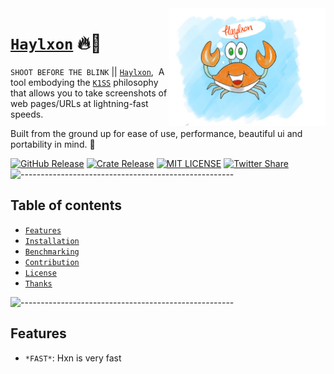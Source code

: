 <img src="https://raw.githubusercontent.com/bytehunt/haylxon/showcase/hxn-art-rounded-corners.png?token=GHSAT0AAAAAACAHNZ2RR5AGAQEO2P734ABOZA5XQQA" alt="binserve logo" width="250" align="right">

# [`Haylxon`](https://github.com/bytehunt/haylxon) :fire::crab:

`SHOOT BEFORE THE BLINK` ||  [`Haylxon`](https://github.com/bytehunt/haylxon/),&nbsp; A tool embodying the [`K1SS`](https://en.wikipedia.org/wiki/KISS_principle) philosophy that allows you to take screenshots of web pages/URLs at lightning-fast speeds.

Built from the ground up for ease of use, performance, beautiful ui and portability in mind. 💖

<p align="left">

<a href="https://github.com/bytehunt/haylxon/releases"><img src="https://img.shields.io/github/v/release/bytehunt/haylxon?style=flat&amp;labelColor=56534b&amp;color=c1c1b6&amp;logo=GitHub&amp;logoColor=white" alt="GitHub Release"></a>
<a href="https://crates.io/crates/haylxon/"><img src="https://img.shields.io/crates/v/haylxon?style=flat&amp;labelColor=56534b&amp;color=c1c1b6&amp;logo=Rust&amp;logoColor=white" alt="Crate Release"></a>
<a href="https://github.com/bytehunt/haylxon/blob/main/LICENSE"><img src="https://img.shields.io/badge/License-MIT-white.svg" alt="MIT LICENSE"></a>
<a href="https://twitter.com/intent/tweet?text=Check%20out%20haylxon%20-%20a%20A%20blazingly%20fast%20tool%20to%20grab%20screenshots%20of%20website%2FURL%20from%20terminal%20written%20in%20Rust!%20&url=https%3A%2F%2Fgithub.com%2Fbytehunt%2Fhaylxon"><img alt="Twitter Share" src="https://img.shields.io/twitter/url/https/github.com/bytehunt/haylxon.svg?style=social"></a>
![-----------------------------------------------------](https://raw.githubusercontent.com/andreasbm/readme/master/assets/lines/aqua.png)


## Table of contents

* [`Features`](##features)
* [`Installation`](##installation)
* [`Benchmarking`](##benchmarking)
* [`Contribution`](##contribution)
* [`License`](##license)
* [`Thanks`](##thanks)

![-----------------------------------------------------](https://raw.githubusercontent.com/andreasbm/readme/master/assets/lines/aqua.png)

<a name="features"></a>
## Features
- `*FAST*`: Hxn is very fast
